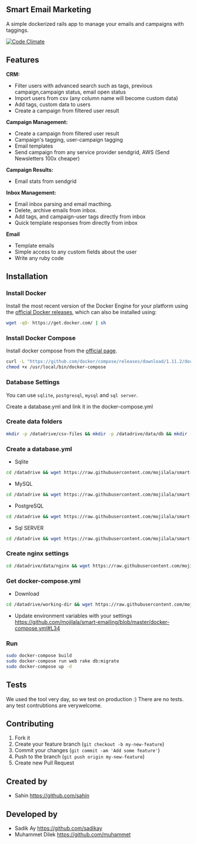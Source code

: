 ## Smart Email Marketing

A simple dockerized rails app to manage your emails and campaigns with taggings.

[![Code Climate](https://codeclimate.com/github/mojilala/smart-emailing/badges/gpa.svg)](https://codeclimate.com/github/mojilala/smart-emailing)


## Features
**CRM:**
* Filter users with advanced search such as tags, previous campaign,campaign status, email open status
* Import users from csv (any column name will become custom data)
* Add tags, custom data to users 
* Create a campaign from filtered user result


**Campaign Management:**
* Create a campaign from filtered user result
* Campaign's tagging, user-campaign tagging
* Email templates
* Send campaign from any service provider sendgrid, AWS (Send Newsletters 100x cheaper)

**Campaign Results:**
* Email stats from sendgrid

**Inbox Management:**
* Email inbox parsing and email macthing.
* Delete, archive emails from inbox.
* Add tags, and campaign-user tags directly from inbox
* Quick template responses from directly from inbox

**Email**
* Template emails
* Simple access to any custom fields about the user
* Write any ruby code


## Installation

### Install Docker
Install the most recent version of the Docker Engine for your platform using the [official Docker releases](http://docs.docker.com/engine/installation/), which can also be installed using:

```bash
wget -qO- https://get.docker.com/ | sh
```

### Install Docker Compose
Install docker compose from the [official page](https://docs.docker.com/compose/install/).    

```bash
curl -L "https://github.com/docker/compose/releases/download/1.11.2/docker-compose-$(uname -s)-$(uname -m)" -o /usr/local/bin/docker-compose
chmod +x /usr/local/bin/docker-compose
```

### Database Settings

You can use `sqlite`, `postgresql`, `mysql` and `sql server`.

Create a database.yml and link it in the docker-compose.yml

### Create data folders
```bash
mkdir -p /datadrive/csv-files && mkdir -p /datadrive/data/db && mkdir -p /datadrive/data/redis && mkdir -p /datadrive/data/nginx && mkdir -p /datadrive/working-dir 
```

### Create a database.yml
* Sqlite 
```bash
cd /datadrive && wget https://raw.githubusercontent.com/mojilala/smart-emailing/master/config/database.yml
```

* MySQL

```bash
cd /datadrive && wget https://raw.githubusercontent.com/mojilala/smart-emailing/master/config/database_mysql.example.yml
```
* PostgreSQL

```bash
cd /datadrive && wget https://raw.githubusercontent.com/mojilala/smart-emailing/master/config/database_postgresql.example.yml
```
* Sql SERVER

```bash
cd /datadrive && wget https://raw.githubusercontent.com/mojilala/smart-emailing/master/config/database_azure_sql.example.yml
```


### Create nginx settings
```bash
cd /datadrive/data/nginx && wget https://raw.githubusercontent.com/mojilala/smart-emailing/master/nginx/my_proxy.conf
```

### Get docker-compose.yml
* Download
```bash
cd /datadrive/working-dir && wget https://raw.githubusercontent.com/mojilala/smart-emailing/master/docker-compose.yml
```

* Update environment variables with your settings https://github.com/mojilala/smart-emailing/blob/master/docker-compose.yml#L34

### Run

```bash
sudo docker-compose build
sudo docker-compose run web rake db:migrate
sudo docker-compose up -d
```

## Tests
We used the tool very day, so we test on production :)
There are no tests. any test contrubtions are verywelcome.

## Contributing

1. Fork it
2. Create your feature branch (`git checkout -b my-new-feature`)
3. Commit your changes (`git commit -am 'Add some feature'`)
4. Push to the branch (`git push origin my-new-feature`)
5. Create new Pull Request

## Created by
* Sahin https://github.com/sahin

## Developed by
* Sadik Ay https://github.com/sadikay
* Muhammet Dilek https://github.com/muhammet

